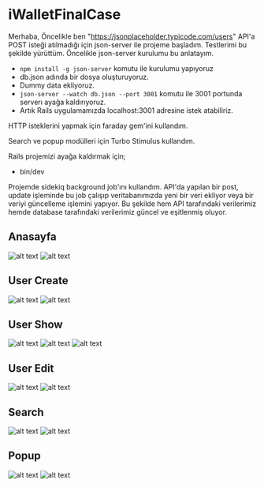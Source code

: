 # iWalletFinalCase

Merhaba,
Öncelikle ben "https://jsonplaceholder.typicode.com/users" API'a POST isteği atılmadığı için json-server ile projeme başladım. Testlerimi bu şekilde yürüttüm. Öncelikle json-server kurulumu bu anlatayım.

- `npm install -g json-server` komutu ile kurulumu yapıyoruz
- db.json adında bir dosya oluşturuyoruz.
- Dummy data ekliyoruz.
- `json-server --watch db.json --port 3001` komutu ile 3001 portunda serverı ayağa kaldırıyoruz.
- Artık Rails uygulamamızda localhost:3001 adresine istek atabiliriz.

HTTP isteklerini yapmak için faraday gem'ini kullandım.

Search ve popup modülleri için Turbo Stimulus kullandım.

Rails projemizi ayağa kaldırmak için;

- bin/dev

Projemde sidekiq background job'ını kullandım. API'da yapılan bir post, update işleminde bu job çalışıp veritabanımızda yeni bir veri ekliyor veya bir veriyi güncelleme işlemini yapıyor. Bu şekilde hem API tarafındaki verilerimiz hemde database tarafındaki verilerimiz güncel ve eşitlenmiş oluyor.

## Anasayfa

![alt text](image-1.png)
![alt text](image-2.png)

## User Create

![alt text](image-10.png)
![alt text](image-11.png)

## User Show

![alt text](image-3.png)
![alt text](image-4.png)
![alt text](image-5.png)

## User Edit

![alt text](image-6.png)
![alt text](image-7.png)

## Search

![alt text](image-8.png)
![alt text](image-9.png)

## Popup

![alt text](image-12.png)
![alt text](image-13.png)
